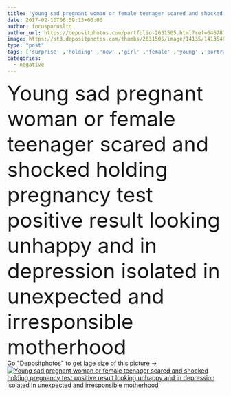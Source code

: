 ```yaml
---
title: 'young sad pregnant woman or female teenager scared and shocked holding pregnancy test positive result'
date: 2017-02-10T06:59:13+00:00
author: focuspocusltd
author_url: https://depositphotos.com/portfolio-2631505.html?ref=64678756
image: https://st3.depositphotos.com/thumbs/2631505/image/14135/141354064/api_thumb_450.jpg?forcejpeg=true
type: "post"
tags: ['surprise' ,'holding' ,'new' ,'girl' ,'female' ,'young' ,'portrait' ,'health' ,'life' ,'teenager' ,'protection' ,'face' ,'pink' ,'concept' ,'crying' ,'woman' ,'test' ,'looking' ,'problem' ,'negative' ,'alone' ,'baby' ,'teen' ,'depression' ,'positive' ,'mother' ,'sad' ,'shock' ,'Worried' ,'depressed' ,'fertility' ,'result' ,'prevention' ,'pregnant' ,'parenthood' ,'unhappy' ,'expecting' ,'unprotected' ,'desperate' ,'maternity' ,'motherhood' ,'conceive' ,'Unexpected' ,'devastated' ,'irresponsible' ,'unwanted' ,'unplanned' ,'abortion' ,'bad news' ]
categories: 
  - negative
---
```

<div aling="center">
            <font size="60"> Young sad pregnant woman or female teenager scared and shocked holding pregnancy test positive result looking unhappy and in depression isolated in unexpected and irresponsible motherhood</font>   
</div>
<div>
    <a href='https://st3.depositphotos.com/thumbs/2631505/image/14135/141354064/api_thumb_450.jpg?forcejpeg=true?ref=64678756' target=_blank > Go "Depositphotos" to get lage size of this picture ->
        <img href='https://st3.depositphotos.com/thumbs/2631505/image/14135/141354064/api_thumb_450.jpg?forcejpeg=true?ref=64678756' src='https://st3.depositphotos.com/2631505/14135/i/950/depositphotos_141354064-stock-photo-young-sad-pregnant-woman-or.jpg?forcejpeg=true' alt='Young sad pregnant woman or female teenager scared and shocked holding pregnancy test positive result looking unhappy and in depression isolated in unexpected and irresponsible motherhood' >
    </a>
</div>
